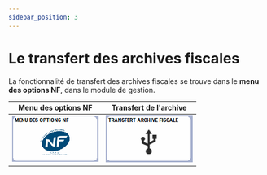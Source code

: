 ```yaml
---
sidebar_position: 3
---
```


# Le transfert des archives fiscales

La fonctionnalité de transfert des archives fiscales se trouve dans le **menu des options NF**, dans le module de gestion. 

| Menu des options NF | Transfert de l'archive |
|:----------------------:|:----------------:|
| ![illustration aspect test](./assets/menunf.PNG) | ![illustration aspect test](./assets/touchetransfert.PNG) |
